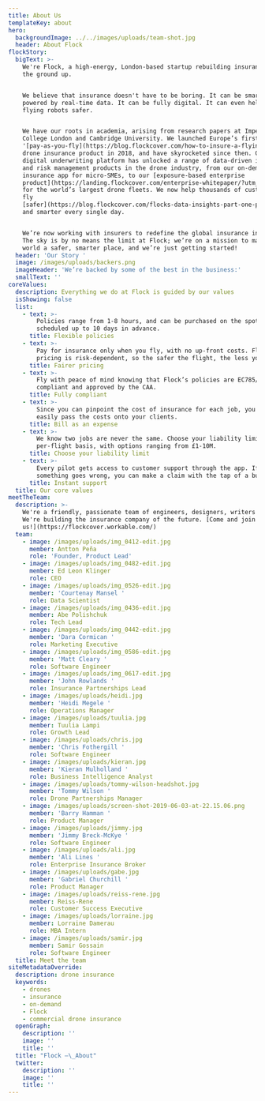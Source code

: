 ```yaml
---
title: About Us
templateKey: about
hero:
  backgroundImage: ../../images/uploads/team-shot.jpg
  header: About Flock
flockStory:
  bigText: >-
    We're Flock, a high-energy, London-based startup rebuilding insurance from
    the ground up. 


    We believe that insurance doesn't have to be boring. It can be smart, and
    powered by real-time data. It can be fully digital. It can even help to make
    flying robots safer. 


    We have our roots in academia, arising from research papers at Imperial
    College London and Cambridge University. We launched Europe’s first
    '[pay-as-you-fly](https://blog.flockcover.com/how-to-insure-a-flying-robot-ca9744cc3e60/?utm_source=website&utm_medium=aboutus&utm_campaign=website)'
    drone insurance product in 2018, and have skyrocketed since then. Our
    digital underwriting platform has unlocked a range of data-driven insurance
    and risk management products in the drone industry, from our on-demand
    insurance app for micro-SMEs, to our [exposure-based enterprise
    product](https://landing.flockcover.com/enterprise-whitepaper/?utm_source=website&utm_medium=aboutus&utm_campaign=website)
    for the world’s largest drone fleets. We now help thousands of customers to
    fly
    [safer](https://blog.flockcover.com/flocks-data-insights-part-one-pilots-really-do-fly-safer-with-flock-40391adb7c26/?utm_source=website&utm_medium=aboutus&utm_campaign=website)
    and smarter every single day. 


    We’re now working with insurers to redefine the global insurance industry.
    The sky is by no means the limit at Flock; we’re on a mission to make the
    world a safer, smarter place, and we’re just getting started!
  header: 'Our Story '
  image: /images/uploads/backers.png
  imageHeader: 'We’re backed by some of the best in the business:'
  smallText: ''
coreValues:
  description: Everything we do at Flock is guided by our values
  isShowing: false
  list:
    - text: >-
        Policies range from 1-8 hours, and can be purchased on the spot, or
        scheduled up to 10 days in advance.
      title: Flexible policies
    - text: >-
        Pay for insurance only when you fly, with no up-front costs. Flock’s
        pricing is risk-dependent, so the safer the flight, the less you pay.
      title: Fairer pricing
    - text: >-
        Fly with peace of mind knowing that Flock’s policies are EC785/2004
        compliant and approved by the CAA.
      title: Fully compliant
    - text: >-
        Since you can pinpoint the cost of insurance for each job, you can
        easily pass the costs onto your clients.
      title: Bill as an expense
    - text: >-
        We know two jobs are never the same. Choose your liability limit on a
        per-flight basis, with options ranging from £1-10M.
      title: Choose your liability limit
    - text: >-
        Every pilot gets access to customer support through the app. If
        something goes wrong, you can make a claim with the tap of a button
      title: Instant support
  title: Our core values
meetTheTeam:
  description: >-
    We're a friendly, passionate team of engineers, designers, writers and more.
    We're building the insurance company of the future. [Come and join
    us!](https://flockcover.workable.com/)
  team:
    - image: /images/uploads/img_0412-edit.jpg
      member: Antton Peña
      role: 'Founder, Product Lead'
    - image: /images/uploads/img_0482-edit.jpg
      member: Ed Leon Klinger
      role: CEO
    - image: /images/uploads/img_0526-edit.jpg
      member: 'Courtenay Mansel '
      role: Data Scientist
    - image: /images/uploads/img_0436-edit.jpg
      member: Abe Polishchuk
      role: Tech Lead
    - image: /images/uploads/img_0442-edit.jpg
      member: 'Dara Cormican '
      role: Marketing Executive
    - image: /images/uploads/img_0586-edit.jpg
      member: 'Matt Cleary '
      role: Software Engineer
    - image: /images/uploads/img_0617-edit.jpg
      member: 'John Rowlands '
      role: Insurance Partnerships Lead
    - image: /images/uploads/heidi.jpg
      member: 'Heidi Megele '
      role: Operations Manager
    - image: /images/uploads/tuulia.jpg
      member: Tuulia Lampi
      role: Growth Lead
    - image: /images/uploads/chris.jpg
      member: 'Chris Fothergill '
      role: Software Engineer
    - image: /images/uploads/kieran.jpg
      member: 'Kieran Mulholland '
      role: Business Intelligence Analyst
    - image: /images/uploads/tommy-wilson-headshot.jpg
      member: 'Tommy Wilson '
      role: Drone Partnerships Manager
    - image: /images/uploads/screen-shot-2019-06-03-at-22.15.06.png
      member: 'Barry Hamman '
      role: Product Manager
    - image: /images/uploads/jimmy.jpg
      member: 'Jimmy Breck-McKye '
      role: Software Engineer
    - image: /images/uploads/ali.jpg
      member: 'Ali Lines '
      role: Enterprise Insurance Broker
    - image: /images/uploads/gabe.jpg
      member: 'Gabriel Churchill '
      role: Product Manager
    - image: /images/uploads/reiss-rene.jpg
      member: Reiss-Rene
      role: Customer Success Executive
    - image: /images/uploads/lorraine.jpg
      member: Lorraine Damerau
      role: MBA Intern
    - image: /images/uploads/samir.jpg
      member: Samir Gossain
      role: Software Engineer
  title: Meet the team
siteMetadataOverride:
  description: drone insurance
  keywords:
    - drones
    - insurance
    - on-demand
    - Flock
    - commercial drone insurance
  openGraph:
    description: ''
    image: ''
    title: ''
  title: "Flock –\_About"
  twitter:
    description: ''
    image: ''
    title: ''
---
```


